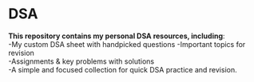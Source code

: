 # DSA
**This repository contains my personal DSA resources, including**:  
-My custom DSA sheet with handpicked questions
-Important topics for revision  
-Assignments &amp; key problems with solutions  
-A simple and focused collection for quick DSA practice and revision.
